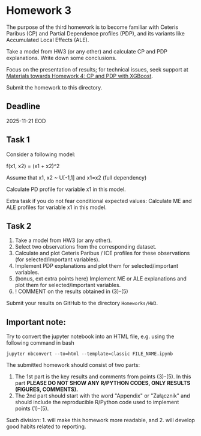 # Homework 3

The purpose of the third homework is to become familiar with Ceteris Paribus (CP) and Partial Dependence profiles (PDP), and its variants like Accumulated Local Effects (ALE). 

Take a model from HW3 (or any other) and calculate CP and PDP explanations. Write down some conclusions.

Focus on the presentation of results; for technical issues, seek support at [Materials towards Homework 4: CP and PDP with XGBoost](https://mim-uw.github.io/eXplainableMachineLearning-2023/hw4_cp_and_pdp_with_xgboost_on_titanic.html).

Submit the homework to this directory.

## Deadline 

2025-11-21 EOD

## Task 1

Consider a following model:

f(x1, x2) = (x1 + x2)^2

Assume that x1, x2 ~ U[-1,1] and x1=x2 (full dependency)

Calculate PD profile for variable x1 in this model.

Extra task if you do not fear conditional expected values: Calculate ME and ALE profiles for variable x1 in this model.


## Task 2

1. Take a model from HW3 (or any other). 
2. Select two observations from the corresponding dataset. 
3. Calculate and plot Ceteris Paribus / ICE profiles for these observations (for selected/important variables).
4. Implement PDP explanations and plot them for selected/important variables.
5. (bonus, ext extra points here) Implement ME or ALE explanations and plot them for selected/important variables.
6. ! COMMENT on the results obtained in (3)-(5)

Submit your results on GitHub to the directory `Homeworks/HW3`.


## **Important note:**

Try to convert the jupyter notebook into an HTML file, e.g. using the following command in bash

```
jupyter nbconvert --to=html --template=classic FILE_NAME.ipynb
```

The submitted homework should consist of two parts:

1. The 1st part is the key results and comments from points (3)-(5). In this part **PLEASE DO NOT SHOW ANY R/PYTHON CODES, ONLY RESULTS (FIGURES, COMMENTS).**
2. The 2nd part should start with the word "Appendix" or "Załącznik" and should include the reproducible R/Python code used to implement points (1)-(5).

Such division: 1. will make this homework more readable, and 2. will develop good habits related to reporting.

